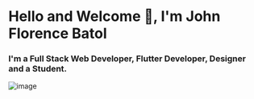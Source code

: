# Hello and Welcome 👋, I'm John Florence Batol
### I'm a Full Stack Web Developer, Flutter Developer, Designer and a Student.

![image](https://github.com/Renzxs/Renzxs/assets/90491632/7eb5caf8-13e4-48c8-9e94-783f1e034489)


                          
<!--
**Renzxs/Renzxs** is a ✨ _special_ ✨ repository because its `README.md` (this file) appears on your GitHub profile.

Here are some ideas to get you started:

- 🔭 I’m currently working on ...
- 🌱 I’m currently learning ...
- 👯 I’m looking to collaborate on ...
- 🤔 I’m looking for help with ...
- 💬 Ask me about ...
- 📫 How to reach me: ...
- 😄 Pronouns: ...
- ⚡ Fun fact: ...
-->
